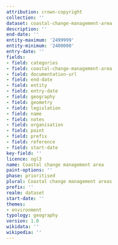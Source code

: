 ```yaml
---
attribution: crown-copyright
collection: ''
dataset: coastal-change-management-area
description: ''
end-date: ''
entity-maximum: '2499999'
entity-minimum: '2400000'
entry-date: ''
fields:
- field: categories
- field: coastal-change-management-area
- field: documentation-url
- field: end-date
- field: entity
- field: entry-date
- field: geography
- field: geometry
- field: legislation
- field: name
- field: notes
- field: organisation
- field: point
- field: prefix
- field: reference
- field: start-date
key-field: ''
licence: ogl3
name: Coastal change management area
paint-options: ''
phase: prioritised
plural: Coastal change management areas
prefix: ''
realm: dataset
start-date: ''
themes:
- environment
typology: geography
version: 1.0
wikidata: ''
wikipedia: ''
---
```

